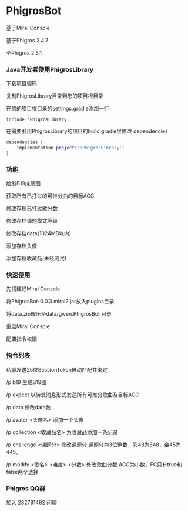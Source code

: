 # PhigrosBot
基于Mirai Console

基于Phigros 2.4.7

至Phigros 2.5.1

### Java开发者使用PhigrosLibrary

下载项目源码

复制PhigrosLibrary目录到您的项目根目录

在您的项目根目录的settings.gradle添加一行

`include 'PhigrosLibrary'`

在需要引用PhigrosLibrary的项目的build.gradle里修改 dependencies

```groovy
dependencies {
    implementation project(':PhigrosLibrary')
}
```

### 功能
绘制B19成绩图

获取所有已打过的可推分曲的目标ACC

修改存档已打过歌分数

修改存档课题模式等级

修改存档data(1024MB以内)

添加存档头像

添加存档收藏品(未经测试)

### 快速使用

先搭建好Mirai Console

将PhigrosBot-0.0.3.mirai2.jar放入plugins目录

将data.zip解压至data/given.PhigrosBot 目录

重启Mirai Console

配置指令权限

### 指令列表

私聊发送25位SessionToken自动匹配并绑定

/p b19 生成B19图

/p expect 以转发消息形式发送所有可推分歌曲及目标ACC

/p data <MB> 修改data数

/p avater <头像名> 添加一个头像

/p collection <收藏品名> 为收藏品添加一条记录

/p challenge <课题分> 修改课题分 课题分为3位整数，彩48为548，金45为445。

/p modify <歌名> <难度> <分数> <ACC> <FC> 修改歌曲分数 ACC为小数，FC只有true和false两个选择

### Phigros QQ群
加入 282781492 闲聊